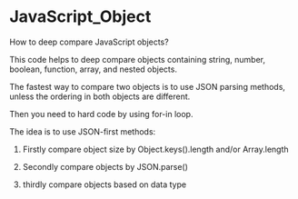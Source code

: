 # JavaScript_Object

How to deep compare JavaScript objects? 

This code helps to deep compare objects containing string, number, boolean, function, array, and nested objects.

The fastest way to compare two objects is to use JSON parsing methods, unless the ordering in both objects are different. 

Then you need to hard code by using for-in loop. 

The idea is to use JSON-first methods:

1. Firstly compare object size by Object.keys().length and/or Array.length

2. Secondly compare objects by JSON.parse()

3. thirdly compare objects based on data type


